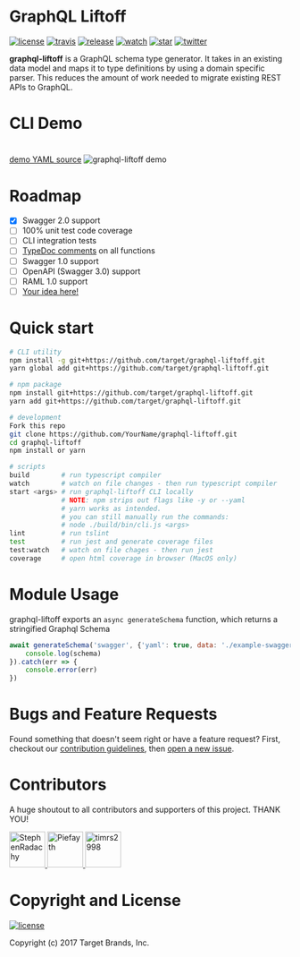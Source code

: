 # GraphQL Liftoff

[![license](https://img.shields.io/github/license/mashape/apistatus.svg)](LICENSE)
[![travis](https://travis-ci.org/target/graphql-liftoff.svg)](https://travis-ci.org/target/graphql-liftoff)
[![release](http://img.shields.io/github/release/target/graphql-liftoff.svg)](https://github.com/target/graphql-liftoff/releases/latest)
[![watch](https://img.shields.io/github/watchers/target/graphql-liftoff.svg?style=social)](https://github.com/target/graphql-liftoff/watchers)
[![star](https://img.shields.io/github/stars/target/graphql-liftoff.svg?style=social)](https://github.com/target/graphql-liftoff/stargazers)
[![twitter](https://img.shields.io/twitter/url/https/target/graphql-liftoff.svg?style=social)](https://twitter.com/intent/tweet?text=Check%20out%20graphql-liftoff!%20https://github.com/target/graphql-liftoff)

**graphql-liftoff** is a GraphQL schema type generator. It takes in an existing data model and maps it to type definitions by using a domain specific parser. This reduces the amount of work needed to migrate existing REST APIs to GraphQL.

# CLI Demo
#

[demo YAML source](https://github.com/OAI/OpenAPI-Specification/blob/db87315c2074ef69196dc0018335422dbfeb8a73/examples/v2.0/yaml/petstore.yaml)
![graphql-liftoff demo](resources/example.gif)

# Roadmap
- [x] Swagger 2.0 support
- [ ] 100% unit test code coverage
- [ ] CLI integration tests
- [ ] [TypeDoc comments](http://typedoc.org/guides/doccomments/) on all functions
- [ ] Swagger 1.0 support
- [ ] OpenAPI (Swagger 3.0) support
- [ ] RAML 1.0 support
- [ ] [Your idea here!](https://github.com/target/graphql-liftoff/issues/new/)

# Quick start

```sh
# CLI utility
npm install -g git+https://github.com/target/graphql-liftoff.git
yarn global add git+https://github.com/target/graphql-liftoff.git

# npm package
npm install git+https://github.com/target/graphql-liftoff.git
yarn add git+https://github.com/target/graphql-liftoff.git

# development
Fork this repo
git clone https://github.com/YourName/graphql-liftoff.git
cd graphql-liftoff
npm install or yarn

# scripts
build        # run typescript compiler
watch        # watch on file changes - then run typescript compiler
start <args> # run graphql-liftoff CLI locally
             # NOTE: npm strips out flags like -y or --yaml
             # yarn works as intended.
             # you can still manually run the commands:
             # node ./build/bin/cli.js <args>
lint         # run tslint
test         # run jest and generate coverage files
test:watch   # watch on file chages - then run jest
coverage     # open html coverage in browser (MacOS only)
```

# Module Usage
graphql-liftoff exports an `async generateSchema` function, which returns a stringified Graphql Schema

```javascript
await generateSchema('swagger', {'yaml': true, data: './example-swagger.yaml'}).then(schema => {
    console.log(schema)
}).catch(err => {
    console.error(err)
})
```

# Bugs and Feature Requests

Found something that doesn't seem right or have a feature request? First, checkout our [contribution guidelines](CONTRIBUTING.md), then [open a new issue](https://github.com/target/graphql-liftoff/issues/new/).

# Contributors

A huge shoutout to all contributors and supporters of this project. THANK YOU!

<a href="https://github.com/StephenRadachy/" target="_blank">
  <img src="https://github.com/StephenRadachy.png?size=64" width="64" height="64" alt="StephenRadachy">
</a>
<a href="https://github.com/Piefayth/" target="_blank">
  <img src="https://github.com/Piefayth.png?size=64" width="64" height="64" alt="Piefayth">
</a>
<a href="https://github.com/timrs2998/" target="_blank">
  <img src="https://github.com/timrs2998.png?size=64" width="64" height="64" alt="timrs2998">
</a>

# Copyright and License
[![license](https://img.shields.io/github/license/mashape/apistatus.svg)](LICENSE)

Copyright (c) 2017 Target Brands, Inc.
